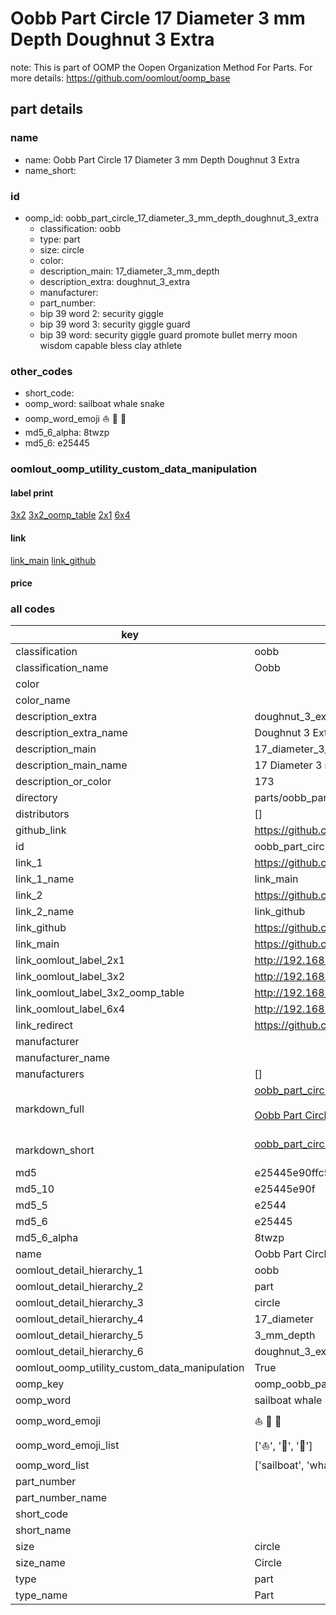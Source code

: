 # Oobb Part Circle 17 Diameter 3 mm Depth Doughnut 3 Extra  

note: This is part of OOMP the Oopen Organization Method For Parts. For more details: https://github.com/oomlout/oomp_base

##  part details
  







### name
* name: Oobb Part Circle 17 Diameter 3 mm Depth Doughnut 3 Extra
* name_short: 
### id
* oomp_id: oobb_part_circle_17_diameter_3_mm_depth_doughnut_3_extra
  * classification: oobb
  * type: part
  * size: circle
  * color: 
  * description_main: 17_diameter_3_mm_depth
  * description_extra: doughnut_3_extra
  * manufacturer: 
  * part_number: 
  * bip 39 word 2: security giggle
  * bip 39 word 3: security giggle guard
  * bip 39 word: security giggle guard promote bullet merry moon wisdom capable bless clay athlete

### other_codes
* short_code: 
* oomp_word: sailboat whale snake
* oomp_word_emoji :sailboat: :whale: :snake:
* md5_6_alpha: 8twzp
* md5_6: e25445






### oomlout_oomp_utility_custom_data_manipulation
#### label print
[3x2](http://192.168.1.245:1112/?label=oomp%208twzp)
[3x2_oomp_table](http://192.168.1.108:1112/?label=oomp%208twzp)
[2x1](http://192.168.1.242:1112/?label=oomp%208twzp)
[6x4](http://192.168.1.55:1112/?label=oomp%208twzp)    

#### link

[link_main](https://github.com/oomlout/oomlout_oomp_version_1_messy/tree/main/parts/oobb_part_circle_17_diameter_3_mm_depth_doughnut_3_extra) [link_github](https://github.com/oomlout/oomlout_oomp_version_1_messy/tree/main/parts/oobb_part_circle_17_diameter_3_mm_depth_doughnut_3_extra)                             

#### price







### all codes 
| key | value |  
| --- | --- |  
| classification | oobb |  
| classification_name | Oobb |  
| color |  |  
| color_name |  |  
| description_extra | doughnut_3_extra |  
| description_extra_name | Doughnut 3 Extra |  
| description_main | 17_diameter_3_mm_depth |  
| description_main_name | 17 Diameter 3 mm Depth |  
| description_or_color | 173 |  
| directory | parts/oobb_part_circle_17_diameter_3_mm_depth_doughnut_3_extra |  
| distributors | [] |  
| github_link | https://github.com/oomlout/oomlout_oomp_part_src/tree/main/parts/oobb_part_circle_17_diameter_3_mm_depth_doughnut_3_extra |  
| id | oobb_part_circle_17_diameter_3_mm_depth_doughnut_3_extra |  
| link_1 | https://github.com/oomlout/oomlout_oomp_version_1_messy/tree/main/parts/oobb_part_circle_17_diameter_3_mm_depth_doughnut_3_extra |  
| link_1_name | link_main |  
| link_2 | https://github.com/oomlout/oomlout_oomp_version_1_messy/tree/main/parts/oobb_part_circle_17_diameter_3_mm_depth_doughnut_3_extra |  
| link_2_name | link_github |  
| link_github | https://github.com/oomlout/oomlout_oomp_version_1_messy/tree/main/parts/oobb_part_circle_17_diameter_3_mm_depth_doughnut_3_extra |  
| link_main | https://github.com/oomlout/oomlout_oomp_version_1_messy/tree/main/parts/oobb_part_circle_17_diameter_3_mm_depth_doughnut_3_extra |  
| link_oomlout_label_2x1 | http://192.168.1.242:1112/?label=oomp%208twzp |  
| link_oomlout_label_3x2 | http://192.168.1.245:1112/?label=oomp%208twzp |  
| link_oomlout_label_3x2_oomp_table | http://192.168.1.108:1112/?label=oomp%208twzp |  
| link_oomlout_label_6x4 | http://192.168.1.55:1112/?label=oomp%208twzp |  
| link_redirect | https://github.com/oomlout/oomlout_oomp_version_1_messy/tree/main/parts/oobb_part_circle_17_diameter_3_mm_depth_doughnut_3_extra |  
| manufacturer |  |  
| manufacturer_name |  |  
| manufacturers | [] |  
| markdown_full | [oobb_part_circle_17_diameter_3_mm_depth_doughnut_3_extra](none)<br>[](none)<br>[Oobb Part Circle 17 Diameter 3 Mm Depth Doughnut 3 Extra](none)<br><br> |  
| markdown_short | [oobb_part_circle_17_diameter_3_mm_depth_doughnut_3_extra](none)<br><br> |  
| md5 | e25445e90ffc51f22e8f1ac2ce987e16 |  
| md5_10 | e25445e90f |  
| md5_5 | e2544 |  
| md5_6 | e25445 |  
| md5_6_alpha | 8twzp |  
| name | Oobb Part Circle 17 Diameter 3 mm Depth Doughnut 3 Extra |  
| oomlout_detail_hierarchy_1 | oobb |  
| oomlout_detail_hierarchy_2 | part |  
| oomlout_detail_hierarchy_3 | circle |  
| oomlout_detail_hierarchy_4 | 17_diameter |  
| oomlout_detail_hierarchy_5 | 3_mm_depth |  
| oomlout_detail_hierarchy_6 | doughnut_3_extra |  
| oomlout_oomp_utility_custom_data_manipulation | True |  
| oomp_key | oomp_oobb_part_circle_17_diameter_3_mm_depth_doughnut_3_extra |  
| oomp_word | sailboat whale snake |  
| oomp_word_emoji | :sailboat: :whale: :snake: |  
| oomp_word_emoji_list | [':sailboat:', ':whale:', ':snake:'] |  
| oomp_word_list | ['sailboat', 'whale', 'snake'] |  
| part_number |  |  
| part_number_name |  |  
| short_code |  |  
| short_name |  |  
| size | circle |  
| size_name | Circle |  
| type | part |  
| type_name | Part |  
